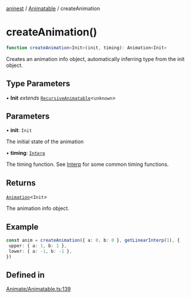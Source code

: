 [aninest](../../index.md) / [Animatable](../index.md) / createAnimation

# createAnimation()

```ts
function createAnimation<Init>(init, timing): Animation<Init>
```

Creates an animation info object, automatically inferring type from the init object.

## Type Parameters

• **Init** *extends* [`RecursiveAnimatable`](../../AnimatableTypes/type-aliases/RecursiveAnimatable.md)\<`unknown`\>

## Parameters

• **init**: `Init`

The initial state of the animation

• **timing**: [`Interp`](../../module:Interp/type-aliases/Interp.md)

The timing function. See [Interp](../../module:Interp/type-aliases/Interp.md) for some common timing functions.

## Returns

[`Animation`](../../AnimatableTypes/type-aliases/Animation.md)\<`Init`\>

The animation info object.

## Example

```ts
const anim = createAnimation({ a: 0, b: 0 }, getLinearInterp(1), {
 upper: { a: 1, b: 1 },
 lower: { a: -1, b: -1 },
})
```

## Defined in

[Animate/Animatable.ts:139](https://github.com/zphrs/aninest/blob/ba102fd602fb72315102b5ca371477900b4b57ce/core/src/Animate/Animatable.ts#L139)
